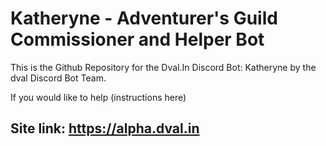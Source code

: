 # Katheryne - Adventurer's Guild Commissioner and Helper Bot

This is the Github Repository for the Dval.In Discord Bot: Katheryne by the dval Discord Bot Team.

If you would like to help (instructions here)

## Site link: https://alpha.dval.in
